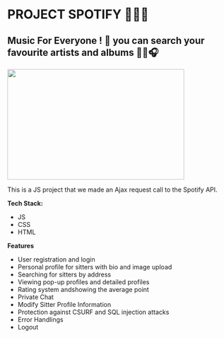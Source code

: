 # PROJECT SPOTIFY 🐶🐱🐡

## Music For Everyone ! 🎼 you can search your favourite artists and albums 🎺🎸🎧

<img src="https://media.giphy.com/media/7a7DnNr6eyKnpJDoH8/giphy.gif" width="400" height="250" />

This is a JS project that we made an Ajax request call to the Spotify API.

**Tech Stack:**

-   JS
-   CSS
-   HTML

**Features**

-   User registration and login
-   Personal profile for sitters with bio and image upload
-   Searching for sitters by address
-   Viewing pop-up profiles and detailed profiles
-   Rating system andshowing the average point
-   Private Chat
-   Modify Sitter Profile Information
-   Protection against CSURF and SQL injection
    attacks
-   Error Handlings
-   Logout
